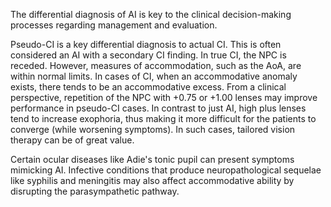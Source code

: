 The differential diagnosis of AI is key to the clinical decision-making processes regarding management and evaluation.

Pseudo-CI is a key differential diagnosis to actual CI. This is often considered an AI with a secondary CI finding. In true CI, the NPC is receded. However, measures of accommodation, such as the AoA, are within normal limits. In cases of CI, when an accommodative anomaly exists, there tends to be an accommodative excess. From a clinical perspective, repetition of the NPC with +0.75 or +1.00 lenses may improve performance in pseudo-CI cases. In contrast to just AI, high plus lenses tend to increase exophoria, thus making it more difficult for the patients to converge (while worsening symptoms). In such cases, tailored vision therapy can be of great value.

Certain ocular diseases like Adie's tonic pupil can present symptoms mimicking AI. Infective conditions that produce neuropathological sequelae like syphilis and meningitis may also affect accommodative ability by disrupting the parasympathetic pathway.